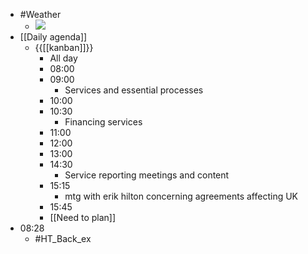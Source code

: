 - #Weather
    - ![](https://firebasestorage.googleapis.com/v0/b/firescript-577a2.appspot.com/o/imgs%2Fapp%2FDavidsroam%2FVjvji18BuD.png?alt=media&token=38c02552-ba0a-4e5a-bf87-3f997388e124)
- [[Daily agenda]]
    - {{[[kanban]]}}
        - All day
        - 08:00
        - 09:00
            - Services and essential processes
        - 10:00
        - 10:30
            - Financing services
        - 11:00
        - 12:00
        - 13:00
        - 14:30
            - Service reporting meetings and content
        - 15:15
            - mtg with erik hilton concerning agreements affecting UK
        - 15:45
        - [[Need to plan]]
- 08:28
    - #HT_Back_ex
